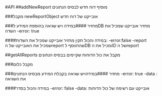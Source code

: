#API
##addNewReport
מוסיף דוח חדש לבסיס  הנתונים

###מקבל
newReportObject אובייקט של דוח חדש

###מחזיר
####במידה ויש שגיאה בהוספת המידע לDB
מחזיר אובייקט שמכיל את השדה
-error: true

####במידה והכול תקין
מחזיר אובייקט שמכיל את השדות:
-error:false
-report שמכיל את האובייקט של הreport שהתווסף לDB ומכיל את הID של הreport

##getAllReports
מקבל את כול הדוחות שקיימים בבסיס הנתונים

###מקבל
כלום

###מחזיר
####במידהויש שגיאה בקבלת המידע מבסיס הנתונים
-error: true
-data : את השגיאה

####במידה והכול בסדר
-error: false
-data: אובייקט עם רשימה של כול הדוחות

